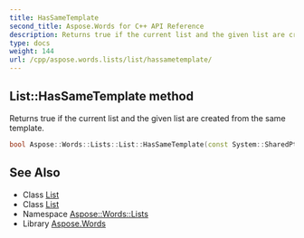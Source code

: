 ```yaml
---
title: HasSameTemplate
second_title: Aspose.Words for C++ API Reference
description: Returns true if the current list and the given list are created from the same template.
type: docs
weight: 144
url: /cpp/aspose.words.lists/list/hassametemplate/
---
```

## List::HasSameTemplate method


Returns true if the current list and the given list are created from the same template.

```cpp
bool Aspose::Words::Lists::List::HasSameTemplate(const System::SharedPtr<Aspose::Words::Lists::List> &other)
```

## See Also

* Class [List](../)
* Class [List](../)
* Namespace [Aspose::Words::Lists](../../)
* Library [Aspose.Words](../../../)
